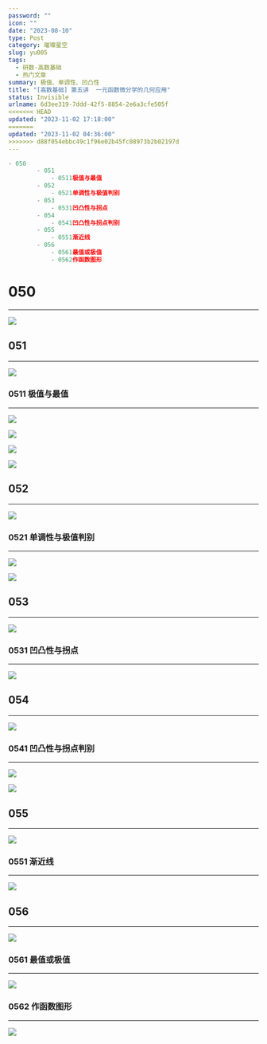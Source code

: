 ```yaml
---
password: ""
icon: ""
date: "2023-08-10"
type: Post
category: 璀璨星空
slug: yu005
tags:
  - 研数-高数基础
  - 热门文章
summary: 极值、单调性、凹凸性
title: "[高数基础] 第五讲  一元函数微分学的几何应用"
status: Invisible
urlname: 6d3ee319-7ddd-42f5-8854-2e6a3cfe505f
<<<<<<< HEAD
updated: "2023-11-02 17:18:00"
=======
updated: "2023-11-02 04:36:00"
>>>>>>> d88f054ebbc49c1f96e02b45fc08973b2b02197d
---
```


```javascript
- 050
		- 051
			- 0511极值与最值
		- 052
			- 0521单调性与极值判别
		- 053
			- 0531凹凸性与拐点
		- 054
			- 0541凹凸性与拐点判别
		- 055
			- 0551渐近线
		- 056
			- 0561最值或极值
			- 0562作函数图形
```

# 050

---

![](https://bu.dusays.com/2023/09/13/65012e68e68bb.png)

## 051

---

![](https://bu.dusays.com/2023/09/13/65012e8f9b944.png)

### 0511 极值与最值

---

![](https://bu.dusays.com/2023/09/13/65012e9109885.png)

![](https://bu.dusays.com/2023/09/13/65012e924dcca.png)

![](https://bu.dusays.com/2023/09/13/65012e9384c50.png)

![](https://bu.dusays.com/2023/09/13/65012e94b0619.png)

## 052

---

![](https://bu.dusays.com/2023/09/13/65012e960c05b.png)

### 0521 单调性与极值判别

---

![](https://bu.dusays.com/2023/09/13/65012e973fd83.png)

![](https://bu.dusays.com/2023/09/13/65012e988199a.png)

## 053

---

![](https://bu.dusays.com/2023/09/13/65012e999dc45.png)

### 0531 凹凸性与拐点

---

![](https://bu.dusays.com/2023/09/13/65012e9adea41.png)

## 054

---

![](https://bu.dusays.com/2023/09/13/65012ecb19473.png)

### 0541 凹凸性与拐点判别

---

![](https://bu.dusays.com/2023/09/13/65012ecc7c259.png)

![](https://bu.dusays.com/2023/09/13/65012ecdecbd5.png)

## 055

---

![](https://bu.dusays.com/2023/09/13/65012ecf20401.png)

### 0551 渐近线

---

![](https://bu.dusays.com/2023/09/13/65012ed0599f9.png)

## 056

---

![](https://bu.dusays.com/2023/09/13/65012ed18775f.png)

### 0561 最值或极值

---

![](https://bu.dusays.com/2023/09/13/65012ed301874.png)

### 0562 作函数图形

---

![](https://bu.dusays.com/2023/09/13/65012ed46700d.png)
